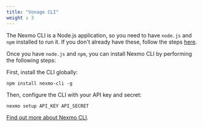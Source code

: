 ```yaml
---
title: "Vonage CLI"
weight : 3
---
```


The Nexmo CLI is a Node.js application, so you need to have `node.js` and `npm` installed to run it. If you don't already have these, follow the steps [here](https://www.npmjs.com/get-npm).

Once you have `node.js` and `npm`, you can install Nexmo CLI by performing the following steps:

First, install the CLI globally:

```
npm install nexmo-cli -g
```

Then, configure the CLI with your API key and secret:

```
nexmo setup API_KEY API_SECRET
```

[Find out more about Nexmo CLI](https://github.com/Nexmo/nexmo-cli).